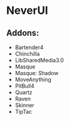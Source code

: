 NeverUI
=================

Addons:
-----------------
- Bartender4
- Chinchilla
- LibSharedMedia3.0
- Masque
- Masque: Shadow
- MoveAnything
- PitBull4
- Quartz
- Raven
- Skinner
- TipTac

